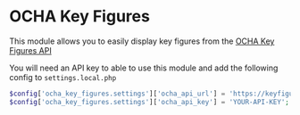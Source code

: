 # OCHA Key Figures

This module allows you to easily display key figures from the [OCHA Key Figures API](https://keyfigures.api.unocha.org)

You will need an API key to able to use this module and add the following config to `settings.local.php`

```php
$config['ocha_key_figures.settings']['ocha_api_url'] = 'https://keyfigures.api.unocha.org/api/v1';
$config['ocha_key_figures.settings']['ocha_api_key'] = 'YOUR-API-KEY';
```
